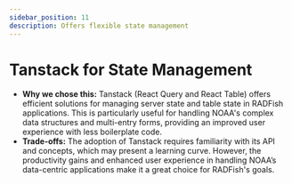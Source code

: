 ```yaml
---
sidebar_position: 11
description: Offers flexible state management
---
```


# Tanstack for State Management

- **Why we chose this:** Tanstack (React Query and React Table) offers efficient solutions for managing server state and table state in RADFish applications. This is particularly useful for handling NOAA's complex data structures and multi-entry forms, providing an improved user experience with less boilerplate code.
- **Trade-offs:** The adoption of Tanstack requires familiarity with its API and concepts, which may present a learning curve. However, the productivity gains and enhanced user experience in handling NOAA’s data-centric applications make it a great choice for RADFish's goals.

